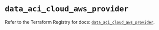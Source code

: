 # `data_aci_cloud_aws_provider`

Refer to the Terraform Registry for docs: [`data_aci_cloud_aws_provider`](https://registry.terraform.io/providers/ciscodevnet/aci/2.17.0/docs/data-sources/cloud_aws_provider).
